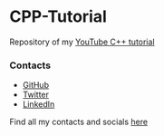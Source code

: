 # CPP-Tutorial

Repository of my <a href="https://www.youtube.com/@aredhele33">YouTube C++ tutorial</a>

### Contacts

* <a href="https://github.com/aredhele33/">GitHub</a>
* <a href="https://twitter.com/aredhele33">Twitter</a>
* <a href="https://www.linkedin.com/in/vincent-calisto/">LinkedIn</a>

Find all my contacts and socials <a href="https://vincentcalisto.com/me">here</a>
